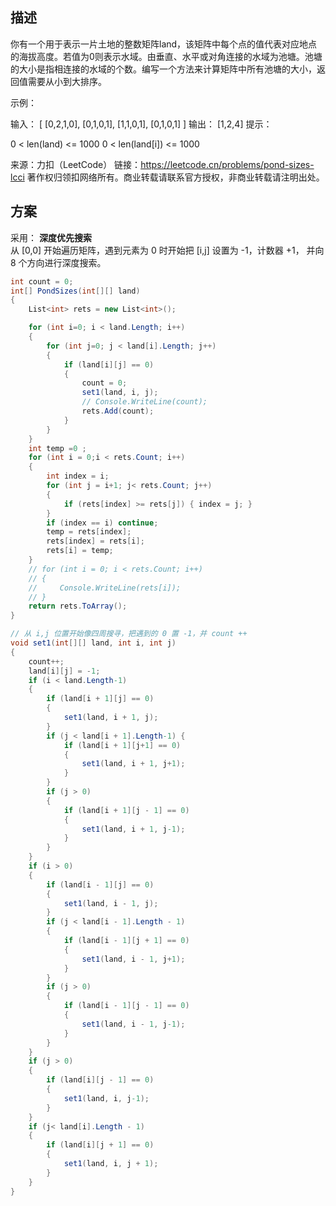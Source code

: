 ## 描述  

你有一个用于表示一片土地的整数矩阵land，该矩阵中每个点的值代表对应地点的海拔高度。若值为0则表示水域。由垂直、水平或对角连接的水域为池塘。池塘的大小是指相连接的水域的个数。编写一个方法来计算矩阵中所有池塘的大小，返回值需要从小到大排序。

示例：

输入：
[
  [0,2,1,0],
  [0,1,0,1],
  [1,1,0,1],
  [0,1,0,1]
]
输出： [1,2,4]
提示：

0 < len(land) <= 1000
0 < len(land[i]) <= 1000

来源：力扣（LeetCode）
链接：https://leetcode.cn/problems/pond-sizes-lcci
著作权归领扣网络所有。商业转载请联系官方授权，非商业转载请注明出处。

## 方案

采用： **深度优先搜索**   
从 [0,0] 开始遍历矩阵，遇到元素为 0 时开始把 [i,j] 设置为 -1，计数器 +1， 并向 8 个方向进行深度搜索。


```c#
int count = 0;
int[] PondSizes(int[][] land)
{
    List<int> rets = new List<int>();

    for (int i=0; i < land.Length; i++)
    {
        for (int j=0; j < land[i].Length; j++)
        {
            if (land[i][j] == 0)
            {
                count = 0;
                set1(land, i, j);
                // Console.WriteLine(count);
                rets.Add(count);
            }
        }
    }
    int temp =0 ;
    for (int i = 0;i < rets.Count; i++)
    {
        int index = i;
        for (int j = i+1; j< rets.Count; j++)
        {
            if (rets[index] >= rets[j]) { index = j; }
        }
        if (index == i) continue;
        temp = rets[index];
        rets[index] = rets[i];
        rets[i] = temp;
    }
    // for (int i = 0; i < rets.Count; i++)
    // {
    //     Console.WriteLine(rets[i]);
    // }
    return rets.ToArray();
}

// 从 i,j 位置开始像四周搜寻，把遇到的 0 置 -1，并 count ++
void set1(int[][] land, int i, int j)
{
    count++;
    land[i][j] = -1;
    if (i < land.Length-1)
    {
        if (land[i + 1][j] == 0)
        {
            set1(land, i + 1, j);
        }
        if (j < land[i + 1].Length-1) { 
            if (land[i + 1][j+1] == 0)
            {
                set1(land, i + 1, j+1);
            }
        }
        if (j > 0)
        {
            if (land[i + 1][j - 1] == 0)
            {
                set1(land, i + 1, j-1);
            }
        }
    }
    if (i > 0)
    {
        if (land[i - 1][j] == 0)
        {
            set1(land, i - 1, j);
        }
        if (j < land[i - 1].Length - 1)
        {
            if (land[i - 1][j + 1] == 0)
            {
                set1(land, i - 1, j+1);
            }
        }
        if (j > 0)
        {
            if (land[i - 1][j - 1] == 0)
            {
                set1(land, i - 1, j-1);
            }
        }
    }
    if (j > 0)
    {
        if (land[i][j - 1] == 0)
        {
            set1(land, i, j-1);
        }
    }
    if (j< land[i].Length - 1)
    {
        if (land[i][j + 1] == 0)
        {
            set1(land, i, j + 1);
        }
    }
}
```